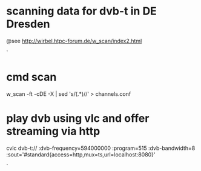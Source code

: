 # scanning data for dvb-t in DE Dresden

@see http://wirbel.htpc-forum.de/w_scan/index2.html

`
# cmd scan
w_scan -ft -cDE -X | sed 's/(.*)//' > channels.conf

# play dvb using vlc and offer streaming via http
cvlc dvb-t:// :dvb-frequency=594000000 :program=515 :dvb-bandwidth=8 :sout='#standard{access=http,mux=ts,url=localhost:8080}'

`
